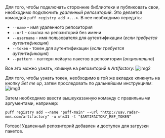 Для того, чтобы подключать сторонние библиотеки и публиковать свои, необходимо подключить *удаленный репозиторий*.
Это делается командой `puff registry add <...>`.
В нее необходимо передать:
- `--name` - имя удаленного репозитория
- `--url` - ссылка на репозиторий без имени
- `--username` - имя пользователя для аутентификации (*если требуется аутентификация*)
- `--token` - токен для аутентификации (*если требуется аутентификация*)
- `--pattern` - паттерн лейаута пакетов в репозитории (*опционально*)

Все это можно узнать, кликнув на репозиторий в *Artifactory*:
![img2](img2.png)

Для того, чтобы узнать токен, необходимо в той же вкладке кликнуть на кнопку *Set me up*, затем проследовать по дальнейшим инструкциям:
![img3](img3.png)

Затем необходимо ввести вышеуказанную команду с правильными аргументами, например:
```shell
puff registry add --name "puff-main" --url "http://uav.radar-mms.com/artifactory" -u whs31 -t "$ARTIFACTORY_REF_TOKEN"
```

Готово! Удаленный репозиторий добавлен и доступен для загрузки пакетов.